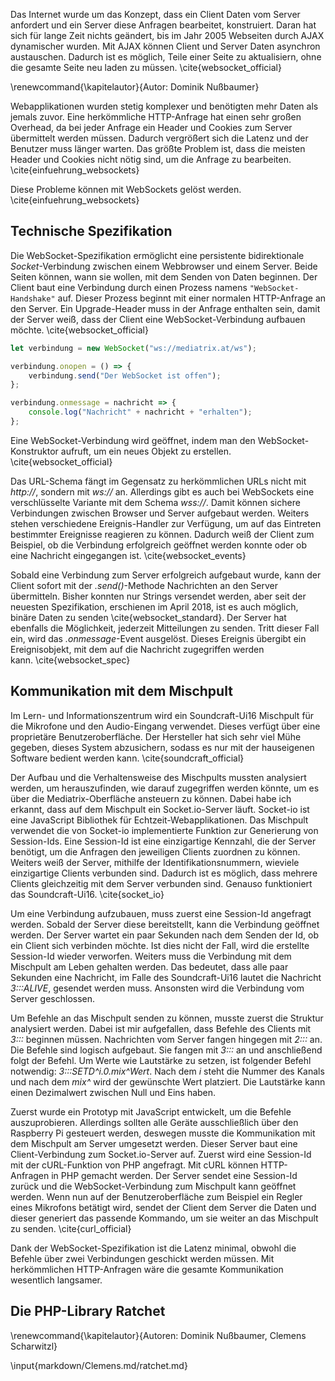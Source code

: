 Das Internet wurde um das Konzept, dass ein Client Daten vom Server anfordert und ein Server diese Anfragen bearbeitet, konstruiert. Daran hat sich für lange Zeit nichts geändert, bis im Jahr 2005 Webseiten durch AJAX dynamischer wurden. Mit AJAX können Client und Server Daten asynchron austauschen. Dadurch ist es möglich, Teile einer Seite zu aktualisiern, ohne die gesamte Seite neu laden zu müssen. \cite{websocket_official}

\renewcommand{\kapitelautor}{Autor: Dominik Nußbaumer}

Webapplikationen wurden stetig komplexer und benötigten mehr Daten als jemals zuvor. Eine herkömmliche HTTP-Anfrage hat einen sehr großen Overhead, da bei jeder Anfrage ein Header und Cookies zum Server übermittelt werden müssen. Dadurch vergrößert sich die Latenz und der Benutzer muss länger warten. Das größte Problem ist, dass die meisten Header und Cookies nicht nötig sind, um die Anfrage zu bearbeiten. \cite{einfuehrung_websockets}

Diese Probleme können mit WebSockets gelöst werden. \cite{einfuehrung_websockets}

## Technische Spezifikation

Die WebSocket-Spezifikation ermöglicht eine persistente bidirektionale _Socket_-Verbindung zwischen einem Webbrowser und einem Server. Beide Seiten können, wann sie wollen, mit dem Senden von Daten beginnen. Der Client baut eine Verbindung durch einen Prozess namens `"WebSocket-Handshake"` auf. Dieser Prozess beginnt mit einer normalen HTTP-Anfrage an den Server. Ein Upgrade-Header muss in der Anfrage enthalten sein, damit der Server weiß, dass der Client eine WebSocket-Verbindung aufbauen möchte. \cite{websocket_official}

```javascript
let verbindung = new WebSocket("ws://mediatrix.at/ws");

verbindung.onopen = () => {
	verbindung.send("Der WebSocket ist offen");
};

verbindung.onmessage = nachricht => {
	console.log("Nachricht" + nachricht + "erhalten");
};
```

Eine WebSocket-Verbindung wird geöffnet, indem man den WebSocket-Konstruktor aufruft, um ein neues Objekt zu erstellen. \cite{websocket_official}

Das URL-Schema fängt im Gegensatz zu herkömmlichen URLs nicht mit _http\:\//_, sondern mit _ws\:\//_ an. Allerdings gibt es auch bei WebSockets eine verschlüsselte Variante mit dem Schema _wss\:\//_. Damit können sichere Verbindungen zwischen Browser und Server aufgebaut werden. Weiters stehen verschiedene Ereignis-Handler zur Verfügung, um auf das Eintreten bestimmter Ereignisse reagieren zu können. Dadurch weiß der Client zum Beispiel, ob die Verbindung erfolgreich geöffnet werden konnte oder ob eine Nachricht eingegangen ist. \cite{websocket_events}

Sobald eine Verbindung zum Server erfolgreich aufgebaut wurde, kann der Client sofort mit der _.send()_-Methode Nachrichten an den Server übermitteln. Bisher konnten nur Strings versendet werden, aber seit der neuesten Spezifikation, erschienen im April 2018, ist es auch möglich, binäre Daten zu senden \cite{websocket_standard}. Der Server hat ebenfalls die Möglichkeit, jederzeit Mitteilungen zu senden. Tritt dieser Fall ein, wird das _.onmessage_-Event ausgelöst. Dieses Ereignis übergibt ein Ereignisobjekt, mit dem auf die Nachricht zugegriffen werden kann. \cite{websocket_spec}

## Kommunikation mit dem Mischpult

Im Lern- und Informationszentrum wird ein Soundcraft-Ui16 Mischpult für die Mikrofone und den Audio-Eingang verwendet. Dieses verfügt über eine proprietäre Benutzeroberfläche. Der Hersteller hat sich sehr viel Mühe gegeben, dieses System abzusichern, sodass es nur mit der hauseigenen Software bedient werden kann. \cite{soundcraft_official}

Der Aufbau und die Verhaltensweise des Mischpults mussten analysiert werden, um herauszufinden, wie darauf zugegriffen werden könnte, um es über die Mediatrix-Oberfläche ansteuern zu können. Dabei habe ich erkannt, dass auf dem Mischpult ein Socket.io-Server läuft. Socket-io ist eine JavaScript Bibliothek für Echtzeit-Webapplikationen. Das Mischpult verwendet die von Socket-io implementierte Funktion zur Generierung von Session-Ids. Eine Session-Id ist eine einzigartige Kennzahl, die der Server benötigt, um die Anfragen den jeweiligen Clients zuordnen zu können. Weiters weiß der Server, mithilfe der Identifikationsnummern, wieviele einzigartige Clients verbunden sind. Dadurch ist es möglich, dass mehrere Clients gleichzeitig mit dem Server verbunden sind. Genauso funktioniert das Soundcraft-Ui16. \cite{socket_io}

Um eine Verbindung aufzubauen, muss zuerst eine Session-Id angefragt werden. Sobald der Server diese bereitstellt, kann die Verbindung geöffnet werden. Der Server wartet ein paar Sekunden nach dem Senden der Id, ob ein Client sich verbinden möchte. Ist dies nicht der Fall, wird die erstellte Session-Id wieder verworfen. Weiters muss die Verbindung mit dem Mischpult am Leben gehalten werden. Das bedeutet, dass alle paar Sekunden eine Nachricht, im Falle des Soundcraft-Ui16 lautet die Nachricht _3:::ALIVE_, gesendet werden muss. Ansonsten wird die Verbindung vom Server geschlossen.

Um Befehle an das Mischpult senden zu können, musste zuerst die Struktur analysiert werden. Dabei ist mir aufgefallen, dass Befehle des Clients mit _3:::_ beginnen müssen. Nachrichten vom Server fangen hingegen mit _2:::_ an. Die Befehle sind logisch aufgebaut. Sie fangen mit _3:::_ an und anschließend folgt der Befehl. Um Werte wie Lautstärke zu setzen, ist folgender Befehl notwendig: _3:::SETD\^i.0.mix\^Wert_. Nach dem _i_ steht die Nummer des Kanals und nach dem _mix\^_ wird der gewünschte Wert platziert. Die Lautstärke kann einen Dezimalwert zwischen Null und Eins haben.

Zuerst wurde ein Prototyp mit JavaScript entwickelt, um die Befehle auszuprobieren. Allerdings sollten alle Geräte ausschließlich über den Raspberry Pi gesteuert werden, deswegen musste die Kommunikation mit dem Mischpult am Server umgesetzt werden. Dieser Server baut eine Client-Verbindung zum Socket.io-Server auf. Zuerst wird eine Session-Id mit der cURL-Funktion von PHP angefragt. Mit cURL können HTTP-Anfragen in PHP gemacht werden. Der Server sendet eine Session-Id zurück und die WebSocket-Verbindung zum Mischpult kann geöffnet werden. Wenn nun auf der Benutzeroberfläche zum Beispiel ein Regler eines Mikrofons betätigt wird, sendet der Client dem Server die Daten und dieser generiert das passende Kommando, um sie weiter an das Mischpult zu senden. \cite{curl_official}

Dank der WebSocket-Spezifikation ist die Latenz minimal, obwohl die Befehle über zwei Verbindungen geschickt werden müssen. Mit herkömmlichen HTTP-Anfragen wäre die gesamte Kommunikation wesentlich langsamer.

## Die PHP-Library Ratchet

\renewcommand{\kapitelautor}{Autoren: Dominik Nußbaumer, Clemens Scharwitzl}

\input{markdown/Clemens.md/ratchet.md}
